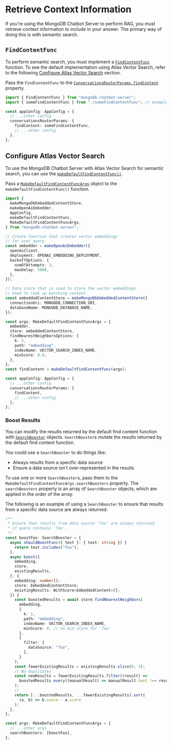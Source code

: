 # Retrieve Context Information

If you're using the MongoDB Chatbot Server to perform RAG, you must retrieve
context information to include in your answer. The primary way of doing this
is with semantic search.

## `FindContentFunc`

To perform semantic search, you must implement a [`FindContentFunc`](../reference/server/modules.md#findcontentfunc) function. To see the default implementation
using Atlas Vector Search, refer to the following
[Configure Atlas Vector Search](#configure-atlas-vector-search) section.

Pass the `FindContentFunc` to the [`ConversationsRouterParams.findContent`](../reference/server/interfaces/ConversationsRouterParams.md#findcontent) property.

```ts
import { FindContentFunc } from "mongodb-chatbot-server";
import { someFindContentFunc } from "./someFindContentFunc"; // example

const appConfig: AppConfig = {
  // ...other config
  conversationsRouterParams: {
    findContent: someFindContentFunc,
    // ...other config
  },
};
```

## Configure Atlas Vector Search

To use the MongoDB Chatbot Server with Atlas Vector Search for semantic search,
you can use the [`makeDefaultFindContentFunc()`](../reference/server/modules.md#makedefaultfindcontentfunc).

Pass a [`MakeDefaultFindContentFuncArgs`](../reference/server/modules.md#makedefaultfindcontentfuncargs) object to the `makeDefaultFindContentFunc()` function.

```ts
import {
  makeMongoDbEmbeddedContentStore,
  makeOpenAiEmbedder,
  AppConfig,
  makeDefaultFindContentFunc,
  MakeDefaultFindContentFuncArgs,
} from "mongodb-chatbot-server";

// Create function that creates vector embeddings
// for user query.
const embedder = makeOpenAiEmbedder({
  openAiClient,
  deployment: OPENAI_EMBEDDING_DEPLOYMENT,
  backoffOptions: {
    numOfAttempts: 3,
    maxDelay: 5000,
  },
});

// Data store that is used to store the vector embeddings.
// Used to look up matching content.
const embeddedContentStore = makeMongoDbEmbeddedContentStore({
  connectionUri: MONGODB_CONNECTION_URI,
  databaseName: MONGODB_DATABASE_NAME,
});

const args: MakeDefaultFindContentFuncArgs = {
  embedder,
  store: embeddedContentStore,
  findNearestNeighborsOptions: {
    k: 5,
    path: "embedding",
    indexName: VECTOR_SEARCH_INDEX_NAME,
    minScore: 0.9,
  },
};
const findContent = makeDefaultFindContentFunc(args);

const appConfig: AppConfig = {
  // ...other config
  conversationsRouterParams: {
    findContent,
    // ...other config
  },
};
```

### Boost Results

You can modify the results returned by the default find content function with
[`SearchBooster`](../reference/server/interfaces/SearchBooster.md) objects.
`SearchBooster`s mutate the results returned by the default find content function.

You could use a `SearchBooster` to do things like:

- Always results from a specific data source
- Ensure a data source isn't over-represented in the results

To use one or more `SearchBooster`s, pass them to the `MakeDefaultFindContentFuncArgs.searchBoosters` property. The `searchBoosters` property is an array of `SearchBooster` objects, which are applied in the order of the array.

The following is an example of using a `SearchBooster` to ensure that results from a specific data source are always returned.

```ts
/**
 * Ensure that results from data source 'foo' are always returned
 * if query contains 'foo'.
 */
const boostFoo: SearchBooster = {
  async shouldBoostFunc({ text }: { text: string }) {
    return text.includes("foo");
  },
  async boost({
    embedding,
    store,
    existingResults,
  }: {
    embedding: number[];
    store: EmbeddedContentStore;
    existingResults: WithScore<EmbeddedContent>[];
  }) {
    const boostedResults = await store.findNearestNeighbors(
      embedding,
      {
        k: 2,
        path: "embedding",
        indexName: VECTOR_SEARCH_INDEX_NAME,
        minScore: 0, // no min score for 'foo'
      },
      {
        filter: {
          dataSource: "foo",
        },
      }
    );
    const fewerExistingResults = existingResults.slice(0, 3);
    // No duplicates
    const newResults = fewerExistingResults.filter((result) =>
      boostedResults.every((manualResult) => manualResult.text !== result.text)
    );
    //
    return [...boostedResults, ...fewerExistingResults].sort(
      (a, b) => b.score - a.score
    );
  },
};

const args: MakeDefaultFindContentFuncArgs = {
  // ...other args
  searchBoosters: [boostFoo],
};
```
